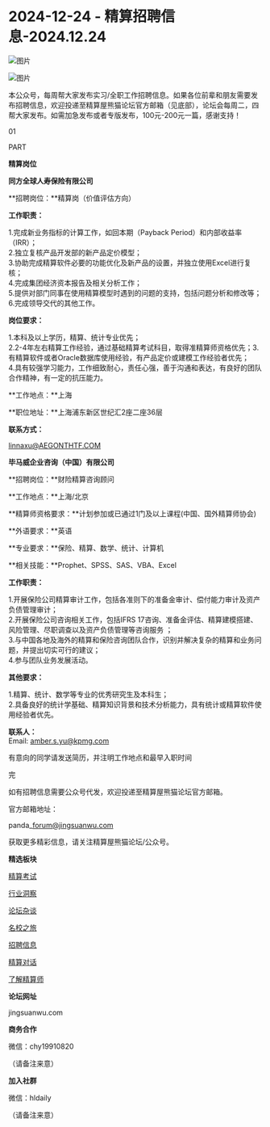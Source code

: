 # 2024-12-24 - 精算招聘信息-2024.12.24

![图片](https://mmbiz.qpic.cn/mmbiz_jpg/PVTr5cqOmdsiaicIRGthO3IhpdkibrFUWVU1xAtP9ZY24c0vAhCVJo55thjfrfia19NvibyVvich2UW9I8vGCty5LxNw/640?wx_fmt=jpeg&tp=webp&wxfrom=5&wx_lazy=1)

![图片](https://mmbiz.qpic.cn/mmbiz_png/7QRTvkK2qC63c02mKcsfAaJ8sNcicTvg22UkHHibvKiasFS9FS6E4FeV0Dibe7as7h4tm8p7EfNfI06adlGbL2icYjw/640?wx_fmt=png&tp=webp&wxfrom=5&wx_lazy=1)

本公众号，每周帮大家发布实习/全职工作招聘信息。如果各位前辈和朋友需要发布招聘信息，欢迎投递至精算屋熊猫论坛官方邮箱（见底部），论坛会每周二，四帮大家发布。如需加急发布或者专版发布，100元-200元一篇，感谢支持！

01

PART

**精算岗位**

**同方全球人寿保险有限公司**

**招聘岗位：**精算岗（价值评估方向）  
  
**工作职责：**  
  
1.完成新业务指标的计算工作，如回本期（Payback Period）和内部收益率（IRR）；  
2.独立复核产品开发部的新产品定价模型；  
3.协助完成精算软件必要的功能优化及新产品的设置，并独立使用Excel进行复核；  
4.完成集团经济资本报告及相关分析工作；  
5.提供对部门同事在使用精算模型时遇到的问题的支持，包括问题分析和修改等；  
6.完成领导交代的其他工作。  
  
**岗位要求：**  
  
1.本科及以上学历，精算、统计专业优先；  
2.2-4年左右精算工作经验，通过基础精算考试科目，取得准精算师资格优先；3.有精算软件或者Oracle数据库使用经验，有产品定价或建模工作经验者优先；  
4.具有较强学习能力，工作细致耐心，责任心强，善于沟通和表达，有良好的团队合作精神，有一定的抗压能力。

**工作地点：**上海

**职位地址：**上海浦东新区世纪汇2座二座36层

**联系方式：**

linnaxu@AEGONTHTF.COM

**毕马威企业咨询（中国）有限公司**

**招聘岗位：**财险精算咨询顾问

**工作地点：**上海/北京

**精算师资格要求：**计划参加或已通过1门及以上课程(中国、国外精算师协会)

**外语要求：**英语

**专业要求：**保险、精算、数学、统计、计算机

**相关技能：**Prophet、SPSS、SAS、VBA、Excel

**工作职责：**  
  
1.开展保险公司精算审计工作，包括各准则下的准备金审计、偿付能力审计及资产负债管理审计；  
2.开展保险公司咨询相关工作，包括IFRS 17咨询、准备金评估、精算建模搭建、风险管理、尽职调查以及资产负债管理等咨询服务 ；  
3.与中国各地及海外的精算和保险咨询团队合作，识别并解决复杂的精算和业务问题，并提出切实可行的建议；  
4.参与团队业务发展活动。

**其他要求：**  
  
1.精算、统计、数学等专业的优秀研究生及本科生；  
2.具备良好的统计学基础、精算知识背景和技术分析能力，具有统计或精算软件使用经验者优先。

**联系人：**  
Email: amber.s.yu@kpmg.com

有意向的同学请发送简历，并注明工作地点和最早入职时间


完

如有招聘信息需要公众号代发，欢迎投递至精算屋熊猫论坛官方邮箱。

官方邮箱地址：

panda\_forum@jingsuanwu.com

获取更多精彩信息，请关注精算屋熊猫论坛/公众号。

**精选板块**

[精算考试](https://mp.weixin.qq.com/mp/appmsgalbum?__biz=Mzg5NzkwMTMzMA==&action=getalbum&album_id=2804960172988448769#wechat_redirect)

[行业洞察](https://mp.weixin.qq.com/mp/appmsgalbum?__biz=Mzg5NzkwMTMzMA==&action=getalbum&album_id=2804965799378829313#wechat_redirect)

[论坛杂谈](https://mp.weixin.qq.com/mp/appmsgalbum?__biz=Mzg5NzkwMTMzMA==&action=getalbum&album_id=2804979947286315009#wechat_redirect)

[名校之旅](https://mp.weixin.qq.com/mp/appmsgalbum?__biz=Mzg5NzkwMTMzMA==&action=getalbum&album_id=2804975288236654595#wechat_redirect)

[招聘信息](https://mp.weixin.qq.com/mp/appmsgalbum?__biz=Mzg5NzkwMTMzMA==&action=getalbum&album_id=2809916434738069507#wechat_redirect)

[精算对话](https://mp.weixin.qq.com/mp/appmsgalbum?__biz=Mzg5NzkwMTMzMA==&action=getalbum&album_id=3028246288796221446#wechat_redirect)

[了解精算师](https://mp.weixin.qq.com/mp/appmsgalbum?__biz=Mzg5NzkwMTMzMA==&action=getalbum&album_id=2804971247444180995#wechat_redirect)

**论坛网址**

jingsuanwu.com

**商务合作**

微信：chy19910820

（请备注来意）

**加入社群**

微信：hldaily

（请备注来意）